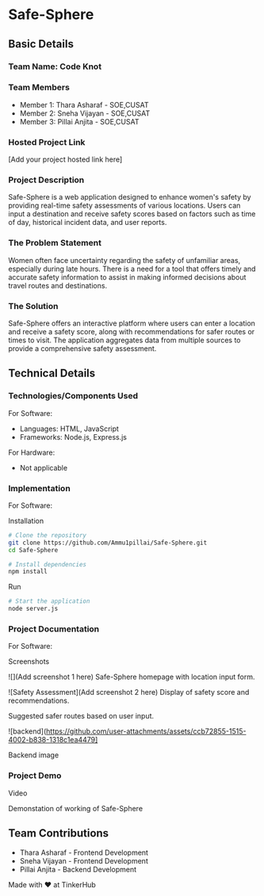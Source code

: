 # Safe-Sphere 

## Basic Details

### Team Name: Code Knot

### Team Members

- Member 1: Thara Asharaf - SOE,CUSAT
- Member 2: Sneha Vijayan - SOE,CUSAT
- Member 3: Pillai Anjita - SOE,CUSAT

### Hosted Project Link

[Add your project hosted link here]

### Project Description

Safe-Sphere is a web application designed to enhance women's safety by providing real-time safety assessments of various locations. Users can input a destination and receive safety scores based on factors such as time of day, historical incident data, and user reports.

### The Problem Statement

Women often face uncertainty regarding the safety of unfamiliar areas, especially during late hours. There is a need for a tool that offers timely and accurate safety information to assist in making informed decisions about travel routes and destinations.

### The Solution

Safe-Sphere offers an interactive platform where users can enter a location and receive a safety score, along with recommendations for safer routes or times to visit. The application aggregates data from multiple sources to provide a comprehensive safety assessment.

## Technical Details

### Technologies/Components Used

For Software:

- Languages: HTML, JavaScript
- Frameworks: Node.js, Express.js

For Hardware:

- Not applicable

### Implementation

For Software:

Installation

```bash
# Clone the repository
git clone https://github.com/Ammu1pillai/Safe-Sphere.git
cd Safe-Sphere

# Install dependencies
npm install
```

Run

```bash
# Start the application
node server.js
```

### Project Documentation

For Software:

Screenshots

![](Add screenshot 1 here)
Safe-Sphere homepage with location input form.

![Safety Assessment](Add screenshot 2 here)
Display of safety score and recommendations.


Suggested safer routes based on user input.

![backend](https://github.com/user-attachments/assets/ccb72855-1515-4002-b838-1318c1ea4479]

Backend image

### Project Demo

Video


Demonstation of working of Safe-Sphere

## Team Contributions

- Thara Asharaf - Frontend Development
- Sneha Vijayan - Frontend Development
- Pillai Anjita - Backend Development

Made with ❤️ at TinkerHub
